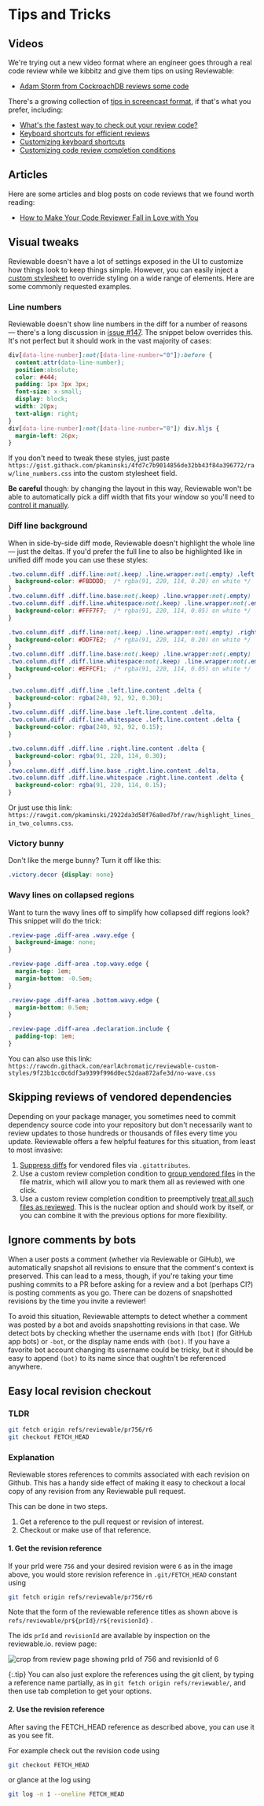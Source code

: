 # Tips and Tricks

## Videos

We're trying out a new video format where an engineer goes through a real code review while we kibbitz and give them tips on using Reviewable:
- [Adam Storm from CockroachDB reviews some code](https://www.youtube.com/watch?v=w3cgXBD7ErQ)

There's a growing collection of [tips in screencast format](https://www.youtube.com/channel/UCosLEhkOCx39oEPS9gaF0Gw/), if that's what you prefer, including:
- [What's the fastest way to check out your review code?](https://www.youtube.com/watch?v=JqFGBZa7YGg)
- [Keyboard shortcuts for efficient reviews](https://www.youtube.com/watch?v=xuJ2PGFprBE)
- [Customizing keyboard shortcuts](https://www.youtube.com/watch?v=lg2tvhTTQNE)
- [Customizing code review completion conditions](https://www.youtube.com/watch?v=mIwg3zRpSQE)

## Articles

Here are some articles and blog posts on code reviews that we found worth reading:
- [How to Make Your Code Reviewer Fall in Love with You](https://mtlynch.io/code-review-love/)

## Visual tweaks

Reviewable doesn't have a lot of settings exposed in the UI to customize how things look to keep things simple.  However, you can easily inject a [custom stylesheet](accountsettings.md#custom-stylesheet) to override styling on a wide range of elements.  Here are some commonly requested examples.

### Line numbers

Reviewable doesn't show line numbers in the diff for a number of reasons &mdash; there's a long discussion in [issue #147](https://github.com/Reviewable/Reviewable/issues/147).  The snippet below overrides this.  It's not perfect but it should work in the vast majority of cases:

```css
div[data-line-number]:not([data-line-number="0"]):before {
  content:attr(data-line-number);
  position:absolute;
  color: #444;
  padding: 1px 3px 3px;
  font-size: x-small;
  display: block;
  width: 20px;
  text-align: right;
}
div[data-line-number]:not([data-line-number="0"]) div.hljs {
  margin-left: 26px;
}
```

If you don't need to tweak these styles, just paste `https://gist.githack.com/pkaminski/4fd7c7b9014856de32bb43f84a396772/raw/line_numbers.css` into the custom stylesheet field.

**Be careful** though: by changing the layout in this way, Reviewable won't be able to automatically pick a diff width that fits your window so you'll need to [control it manually](files.md#diff-layout).

### Diff line background

When in side-by-side diff mode, Reviewable doesn't highlight the whole line &mdash; just the deltas.  If you'd prefer the full line to also be highlighted like in unified diff mode you can use these styles:

```css
.two.column.diff .diff.line:not(.keep) .line.wrapper:not(.empty) .left.line.content {
  background-color: #FBDDDD;  /* rgba(91, 220, 114, 0.20) on white */
}
.two.column.diff .diff.line.base:not(.keep) .line.wrapper:not(.empty) .left.line.content,
.two.column.diff .diff.line.whitespace:not(.keep) .line.wrapper:not(.empty) .left.line.content {
  background-color: #FFF7F7;  /* rgba(91, 220, 114, 0.05) on white */
}

.two.column.diff .diff.line:not(.keep) .line.wrapper:not(.empty) .right.line.content {
  background-color: #DDF7E2;  /* rgba(91, 220, 114, 0.20) on white */
}
.two.column.diff .diff.line.base:not(.keep) .line.wrapper:not(.empty) .right.line.content,
.two.column.diff .diff.line.whitespace:not(.keep) .line.wrapper:not(.empty) .right.line.content {
  background-color: #EFFCF1;  /* rgba(91, 220, 114, 0.05) on white */
}

.two.column.diff .diff.line .left.line.content .delta {
  background-color: rgba(240, 92, 92, 0.30);
}
.two.column.diff .diff.line.base .left.line.content .delta,
.two.column.diff .diff.line.whitespace .left.line.content .delta {
  background-color: rgba(240, 92, 92, 0.15);
}

.two.column.diff .diff.line .right.line.content .delta {
  background-color: rgba(91, 220, 114, 0.30);
}
.two.column.diff .diff.line.base .right.line.content .delta,
.two.column.diff .diff.line.whitespace .right.line.content .delta {
  background-color: rgba(91, 220, 114, 0.15);
}
```

Or just use this link:  `https://rawgit.com/pkaminski/2922da3d58f76a8ed7bf/raw/highlight_lines_in_two_columns.css`.

### Victory bunny

Don't like the merge bunny?  Turn it off like this:

```css
.victory.decor {display: none}
```

### Wavy lines on collapsed regions

Want to turn the wavy lines off to simplify how collapsed diff regions look? This snippet will do the trick:

```css
.review-page .diff-area .wavy.edge {
  background-image: none;
}

.review-page .diff-area .top.wavy.edge {
  margin-top: 1em;
  margin-bottom: -0.5em;
}

.review-page .diff-area .bottom.wavy.edge {
  margin-bottom: 0.5em;
}

.review-page .diff-area .declaration.include {
  padding-top: 1em;
}
```
You can also use this link: `https://rawcdn.githack.com/earlAchromatic/reviewable-custom-styles/9f23b1cc0c6df3a9399f996d0ec52daa872afe3d/no-wave.css`

## Skipping reviews of vendored dependencies

Depending on your package manager, you sometimes need to commit dependency source code into your repository but don't necessarily want to review updates to those hundreds or thousands of files every time you update.  Reviewable offers a few helpful features for this situation, from least to most invasive:

1. [Suppress diffs](files.md#diff-suppression-and-file-type) for vendored files via `.gitattributes`.
2. Use a custom review completion condition to [group vendored files](repositories.md#files) in the file matrix, which will allow you to mark them all as reviewed with one click.
3. Use a custom review completion condition to preemptively [treat all such files as reviewed](repositories.md#files).  This is the nuclear option and should work by itself, or you can combine it with the previous options for more flexibility.

## Ignore comments by bots

When a user posts a comment (whether via Reviewable or GiHub), we automatically snapshot all revisions to ensure that the comment's context is preserved.  This can lead to a mess, though, if you're taking your time pushing commits to a PR before asking for a review and a bot (perhaps CI?) is posting comments as you go.  There can be dozens of snapshotted revisions by the time you invite a reviewer!

To avoid this situation, Reviewable attempts to detect whether a comment was posted by a bot and avoids snapshotting revisions in that case.  We detect bots by checking whether the username ends with `[bot]` (for GitHub app bots) or `-bot`, or the display name ends with `(bot)`.  If you have a favorite bot account changing its username could be tricky, but it should be easy to append `(bot)` to its name since that oughtn't be referenced anywhere.

## Easy local revision checkout

### TLDR

```sh
git fetch origin refs/reviewable/pr756/r6
git checkout FETCH_HEAD
```

### Explanation

Reviewable stores references to commits associated with each revision on Github.
This has a handy side effect of making it easy to checkout a local copy of any revision from any Reviewable pull request.

This can be done in two steps.

1. Get a reference to the pull request or revision of interest.
2. Checkout or make use of that reference.

#### 1. Get the revision reference

If your prId were `756` and your desired revision were `6` as in the image above, you would store revision reference in `.git/FETCH_HEAD` constant using

```sh
git fetch origin refs/reviewable/pr756/r6
```

Note that the form of the reviewable reference titles as shown above is `refs/reviewable/pr${prId}/r${revisionId}` .

The ids `prId` and `revisionId` are available by inspection on the reviewable.io. review page:

![crop from review page showing prId of 756 and revisionId of 6](images/tips_1_prId.png)

{:.tip}
You can also just explore the references using the git client, by typing a reference name partially, as in `git fetch origin refs/reviewable/`, and then use tab completion to get your options.

#### 2. Use the revision reference

After saving the FETCH_HEAD reference as described above, you can use it as you see fit.

For example check out the revision code using

```sh
git checkout FETCH_HEAD
```

or glance at the log using

```sh
git log -n 1 --oneline FETCH_HEAD
```
